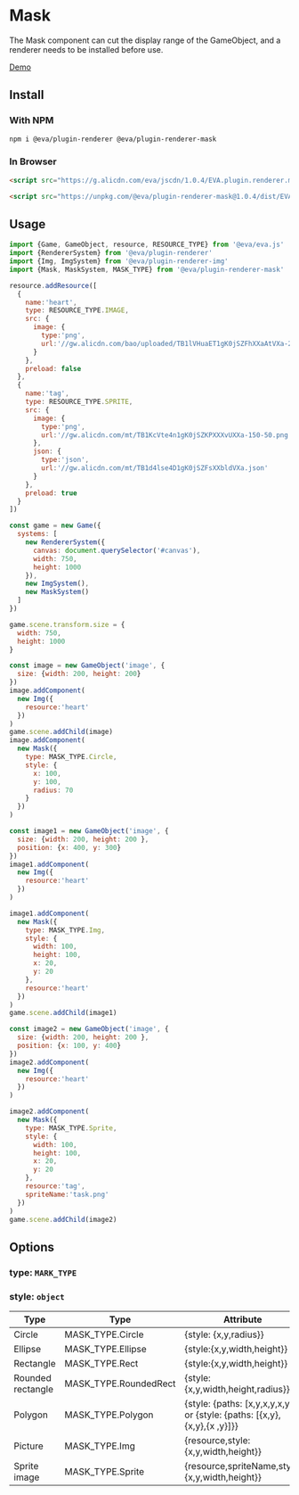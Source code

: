 # Mask

The Mask component can cut the display range of the GameObject, and a renderer needs to be installed before use.

[Demo](https://eva.js.org/playground/#/mask)

## Install

### With NPM
```bash
npm i @eva/plugin-renderer @eva/plugin-renderer-mask
```

### In Browser
```html
<script src="https://g.alicdn.com/eva/jscdn/1.0.4/EVA.plugin.renderer.mask.min.js"></script>

<script src="https://unpkg.com/@eva/plugin-renderer-mask@1.0.4/dist/EVA.plugin.renderer.mask.min.js"></script>
```

## Usage

```js
import {Game, GameObject, resource, RESOURCE_TYPE} from '@eva/eva.js'
import {RendererSystem} from '@eva/plugin-renderer'
import {Img, ImgSystem} from '@eva/plugin-renderer-img'
import {Mask, MaskSystem, MASK_TYPE} from '@eva/plugin-renderer-mask'

resource.addResource([
  {
    name:'heart',
    type: RESOURCE_TYPE.IMAGE,
    src: {
      image: {
        type:'png',
        url:'//gw.alicdn.com/bao/uploaded/TB1lVHuaET1gK0jSZFhXXaAtVXa-200-200.png'
      }
    },
    preload: false
  },
  {
    name:'tag',
    type: RESOURCE_TYPE.SPRITE,
    src: {
      image: {
        type:'png',
        url:'//gw.alicdn.com/mt/TB1KcVte4n1gK0jSZKPXXXvUXXa-150-50.png'
      },
      json: {
        type:'json',
        url:'//gw.alicdn.com/mt/TB1d4lse4D1gK0jSZFsXXbldVXa.json'
      }
    },
    preload: true
  }
])

const game = new Game({
  systems: [
    new RendererSystem({
      canvas: document.querySelector('#canvas'),
      width: 750,
      height: 1000
    }),
    new ImgSystem(),
    new MaskSystem()
  ]
})

game.scene.transform.size = {
  width: 750,
  height: 1000
}

const image = new GameObject('image', {
  size: {width: 200, height: 200}
})
image.addComponent(
  new Img({
    resource:'heart'
  })
)
game.scene.addChild(image)
image.addComponent(
  new Mask({
    type: MASK_TYPE.Circle,
    style: {
      x: 100,
      y: 100,
      radius: 70
    }
  })
)

const image1 = new GameObject('image', {
  size: {width: 200, height: 200 },
  position: {x: 400, y: 300}
})
image1.addComponent(
  new Img({
    resource:'heart'
  })
)

image1.addComponent(
  new Mask({
    type: MASK_TYPE.Img,
    style: {
      width: 100,
      height: 100,
      x: 20,
      y: 20
    },
    resource:'heart'
  })
)
game.scene.addChild(image1)

const image2 = new GameObject('image', {
  size: {width: 200, height: 200 },
  position: {x: 100, y: 400}
})
image2.addComponent(
  new Img({
    resource:'heart'
  })
)

image2.addComponent(
  new Mask({
    type: MASK_TYPE.Sprite,
    style: {
      width: 100,
      height: 100,
      x: 20,
      y: 20
    },
    resource:'tag',
    spriteName:'task.png'
  })
)
game.scene.addChild(image2)
```

## Options

### type: `MARK_TYPE`

### style: `object`

| Type              | **Type**              | **Attribute**                                                             |
| ----------------- | --------------------- | ------------------------------------------------------------------------- |
| Circle            | MASK_TYPE.Circle      | {style: {x,y,radius}}                                                     |
| Ellipse           | MASK_TYPE.Ellipse     | {style:{x,y,width,height}}                                                |
| Rectangle         | MASK_TYPE.Rect        | {style:{x,y,width,height}}                                                |
| Rounded rectangle | MASK_TYPE.RoundedRect | {style:{x,y,width,height,radius}}                                         |
| Polygon           | MASK_TYPE.Polygon     | {style: {paths: [x,y,x,y,x,y]}} or {style: {paths: [{x,y},{x,y},{x ,y}]}} |
| Picture           | MASK_TYPE.Img         | {resource,style:{x,y,width,height}}                                       |
| Sprite image      | MASK_TYPE.Sprite      | {resource,spriteName,style:{x,y,width,height}}                            |

<br/>
<br/>
<br/>
<br/>
<br/>